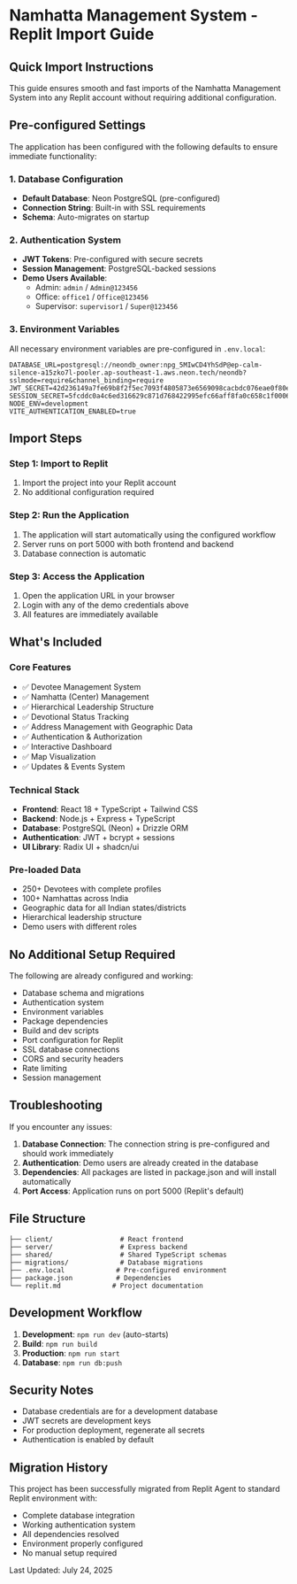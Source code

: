 # Namhatta Management System - Replit Import Guide

## Quick Import Instructions

This guide ensures smooth and fast imports of the Namhatta Management System into any Replit account without requiring additional configuration.

## Pre-configured Settings

The application has been configured with the following defaults to ensure immediate functionality:

### 1. Database Configuration
- **Default Database**: Neon PostgreSQL (pre-configured)
- **Connection String**: Built-in with SSL requirements
- **Schema**: Auto-migrates on startup

### 2. Authentication System
- **JWT Tokens**: Pre-configured with secure secrets
- **Session Management**: PostgreSQL-backed sessions
- **Demo Users Available**:
  - Admin: `admin` / `Admin@123456`
  - Office: `office1` / `Office@123456` 
  - Supervisor: `supervisor1` / `Super@123456`

### 3. Environment Variables
All necessary environment variables are pre-configured in `.env.local`:
```
DATABASE_URL=postgresql://neondb_owner:npg_5MIwCD4YhSdP@ep-calm-silence-a15zko7l-pooler.ap-southeast-1.aws.neon.tech/neondb?sslmode=require&channel_binding=require
JWT_SECRET=42d236149a7fe69b8f2f5ec7093f4805873e6569098cacbdc076eae0f80eef53
SESSION_SECRET=5fcddc0a4c6ed316629c871d768422995efc66aff8fa0c658c1f0006db3c2351
NODE_ENV=development
VITE_AUTHENTICATION_ENABLED=true
```

## Import Steps

### Step 1: Import to Replit
1. Import the project into your Replit account
2. No additional configuration required

### Step 2: Run the Application
1. The application will start automatically using the configured workflow
2. Server runs on port 5000 with both frontend and backend
3. Database connection is automatic

### Step 3: Access the Application
1. Open the application URL in your browser
2. Login with any of the demo credentials above
3. All features are immediately available

## What's Included

### Core Features
- ✅ Devotee Management System
- ✅ Namhatta (Center) Management
- ✅ Hierarchical Leadership Structure
- ✅ Devotional Status Tracking
- ✅ Address Management with Geographic Data
- ✅ Authentication & Authorization
- ✅ Interactive Dashboard
- ✅ Map Visualization
- ✅ Updates & Events System

### Technical Stack
- **Frontend**: React 18 + TypeScript + Tailwind CSS
- **Backend**: Node.js + Express + TypeScript
- **Database**: PostgreSQL (Neon) + Drizzle ORM
- **Authentication**: JWT + bcrypt + sessions
- **UI Library**: Radix UI + shadcn/ui

### Pre-loaded Data
- 250+ Devotees with complete profiles
- 100+ Namhattas across India
- Geographic data for all Indian states/districts
- Hierarchical leadership structure
- Demo users with different roles

## No Additional Setup Required

The following are already configured and working:
- Database schema and migrations
- Authentication system
- Environment variables
- Package dependencies
- Build and dev scripts
- Port configuration for Replit
- SSL database connections
- CORS and security headers
- Rate limiting
- Session management

## Troubleshooting

If you encounter any issues:

1. **Database Connection**: The connection string is pre-configured and should work immediately
2. **Authentication**: Demo users are already created in the database
3. **Dependencies**: All packages are listed in package.json and will install automatically
4. **Port Access**: Application runs on port 5000 (Replit's default)

## File Structure
```
├── client/                 # React frontend
├── server/                 # Express backend
├── shared/                 # Shared TypeScript schemas
├── migrations/             # Database migrations
├── .env.local             # Pre-configured environment
├── package.json           # Dependencies
└── replit.md             # Project documentation
```

## Development Workflow

1. **Development**: `npm run dev` (auto-starts)
2. **Build**: `npm run build`
3. **Production**: `npm run start`
4. **Database**: `npm run db:push`

## Security Notes

- Database credentials are for a development database
- JWT secrets are development keys
- For production deployment, regenerate all secrets
- Authentication is enabled by default

## Migration History

This project has been successfully migrated from Replit Agent to standard Replit environment with:
- Complete database integration
- Working authentication system
- All dependencies resolved
- Environment properly configured
- No manual setup required

Last Updated: July 24, 2025